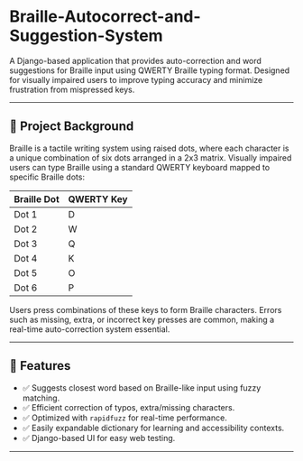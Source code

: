 # Braille-Autocorrect-and-Suggestion-System

A Django-based application that provides auto-correction and word suggestions for Braille input using QWERTY Braille typing format. Designed for visually impaired users to improve typing accuracy and minimize frustration from mispressed keys.

---

## 🧠 Project Background

Braille is a tactile writing system using raised dots, where each character is a unique combination of six dots arranged in a 2x3 matrix. Visually impaired users can type Braille using a standard QWERTY keyboard mapped to specific Braille dots:

| Braille Dot | QWERTY Key |
|-------------|------------|
| Dot 1       | D          |
| Dot 2       | W          |
| Dot 3       | Q          |
| Dot 4       | K          |
| Dot 5       | O          |
| Dot 6       | P          |

Users press combinations of these keys to form Braille characters. Errors such as missing, extra, or incorrect key presses are common, making a real-time auto-correction system essential.

---

## 🚀 Features

- ✅ Suggests closest word based on Braille-like input using fuzzy matching.
- ✅ Efficient correction of typos, extra/missing characters.
- ✅ Optimized with `rapidfuzz` for real-time performance.
- ✅ Easily expandable dictionary for learning and accessibility contexts.
- ✅ Django-based UI for easy web testing.

---